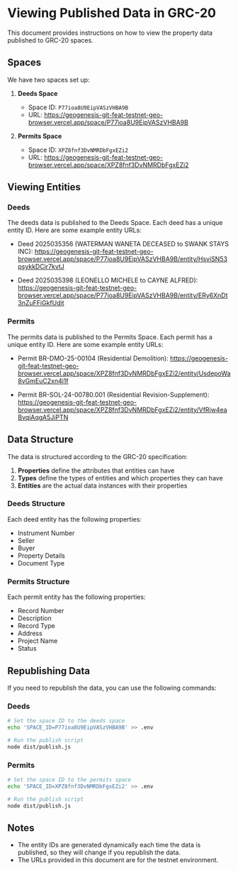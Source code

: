 # Viewing Published Data in GRC-20

This document provides instructions on how to view the property data published to GRC-20 spaces.

## Spaces

We have two spaces set up:

1. **Deeds Space**
   - Space ID: `P77ioa8U9EipVASzVHBA9B`
   - URL: https://geogenesis-git-feat-testnet-geo-browser.vercel.app/space/P77ioa8U9EipVASzVHBA9B

2. **Permits Space**
   - Space ID: `XPZ8fnf3DvNMRDbFgxEZi2`
   - URL: https://geogenesis-git-feat-testnet-geo-browser.vercel.app/space/XPZ8fnf3DvNMRDbFgxEZi2

## Viewing Entities

### Deeds

The deeds data is published to the Deeds Space. Each deed has a unique entity ID. Here are some example entity URLs:

- Deed 2025035356 (WATERMAN WANETA DECEASED to SWANK STAYS INC):
  https://geogenesis-git-feat-testnet-geo-browser.vercel.app/space/P77ioa8U9EipVASzVHBA9B/entity/HsviSN53psykkDCir7kvtJ

- Deed 2025035398 (LEONELLO MICHELE to CAYNE ALFRED):
  https://geogenesis-git-feat-testnet-geo-browser.vercel.app/space/P77ioa8U9EipVASzVHBA9B/entity/ERy6XnDt3nZuFFiGkfUdit

### Permits

The permits data is published to the Permits Space. Each permit has a unique entity ID. Here are some example entity URLs:

- Permit BR-DMO-25-00104 (Residential Demolition):
  https://geogenesis-git-feat-testnet-geo-browser.vercel.app/space/XPZ8fnf3DvNMRDbFgxEZi2/entity/UsdepoWa8vGmEuC2xn4j1f

- Permit BR-SOL-24-00780.001 (Residential Revision-Supplement):
  https://geogenesis-git-feat-testnet-geo-browser.vercel.app/space/XPZ8fnf3DvNMRDbFgxEZi2/entity/VfRjw4eaBvqiAqgA5JiPTN

## Data Structure

The data is structured according to the GRC-20 specification:

1. **Properties** define the attributes that entities can have
2. **Types** define the types of entities and which properties they can have
3. **Entities** are the actual data instances with their properties

### Deeds Structure

Each deed entity has the following properties:
- Instrument Number
- Seller
- Buyer
- Property Details
- Document Type

### Permits Structure

Each permit entity has the following properties:
- Record Number
- Description
- Record Type
- Address
- Project Name
- Status

## Republishing Data

If you need to republish the data, you can use the following commands:

### Deeds

```bash
# Set the space ID to the deeds space
echo 'SPACE_ID=P77ioa8U9EipVASzVHBA9B' >> .env

# Run the publish script
node dist/publish.js
```

### Permits

```bash
# Set the space ID to the permits space
echo 'SPACE_ID=XPZ8fnf3DvNMRDbFgxEZi2' >> .env

# Run the publish script
node dist/publish.js
```

## Notes

- The entity IDs are generated dynamically each time the data is published, so they will change if you republish the data.
- The URLs provided in this document are for the testnet environment.
